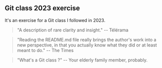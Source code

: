 ## Git class 2023 exercise

It's an exercise for a Git class I followed in 2023.

> "A description of rare clarity and insight."
> -- Télérama

> "Reading the README.md file really brings the author's work
> into a new perspective, in that you actually know what they
> did or at least meant to do."
> -- The Times

> "What's a Git class ?"
> -- Your elderly family member, probably.
